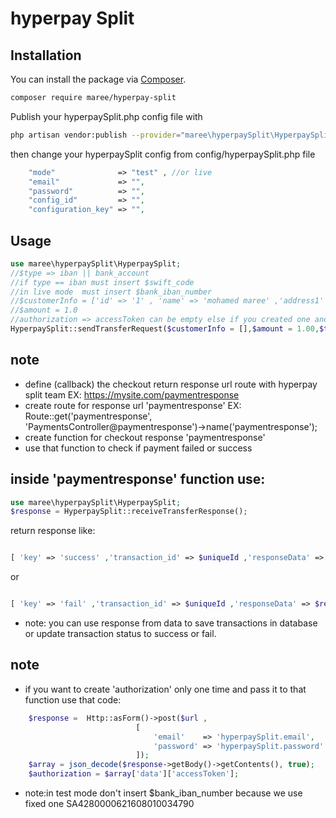 # hyperpay Split
## Installation

You can install the package via [Composer](https://getcomposer.org).

```bash
composer require maree/hyperpay-split
```
Publish your hyperpaySplit.php config file with

```bash
php artisan vendor:publish --provider="maree\hyperpaySplit\HyperpaySplitServiceProvider" --tag="hyperpaySplit"
```
then change your hyperpaySplit config from config/hyperpaySplit.php file
```php
    "mode"              => "test" , //or live
    "email"             => "",
    "password"          => "",
    "config_id"         => "",
    "configuration_key" => "",
```
## Usage

```php
use maree\hyperpaySplit\HyperpaySplit;
//$type => iban || bank_account
//if type == iban must insert $swift_code
//in live mode  must insert $bank_iban_number
//$customerInfo = ['id' => '1' , 'name' => 'mohamed maree' ,'address1' => 'mehalla','address2'=>'cairo' ,'address3' => 'egypt' ]
//$amount = 1.0
//authorization => accessToken can be empty else if you created one and passed in that function
HyperpaySplit::sendTransferRequest($customerInfo = [],$amount = 1.00,$type = 'bank_account',$swift_code ='',$bank_iban_number = '',$authorization = '');  

```

## note 
- define (callback) the checkout return response url route with hyperpay split team EX: https://mysite.com/paymentresponse
- create route for response url 'paymentresponse' 
EX: Route::get('paymentresponse', 'PaymentsController@paymentresponse')->name('paymentresponse'); 
- create function for checkout response 'paymentresponse'
- use that function to check if payment failed or success

## inside 'paymentresponse' function use:
```php
use maree\hyperpaySplit\HyperpaySplit;
$response = HyperpaySplit::receiveTransferResponse();  

```
return response like: 
```php

[ 'key' => 'success' ,'transaction_id' => $uniqueId ,'responseData' => $result]

```
or 

```php

[ 'key' => 'fail' ,'transaction_id' => $uniqueId ,'responseData' => $result]

```

- note: you can use response from data to save transactions in database or update transaction status to success or fail. 

## note 
- if you want to create 'authorization' only one time and pass it to that function use that code:
```php
    $response =  Http::asForm()->post($url ,
                            [
                                'email'    => 'hyperpaySplit.email',
                                'password' => 'hyperpaySplit.password'
                            ]);
    $array = json_decode($response->getBody()->getContents(), true);
    $authorization = $array['data']['accessToken']; 

```

- note:in test mode don't insert $bank_iban_number because we use fixed one SA4280000621608010034790








